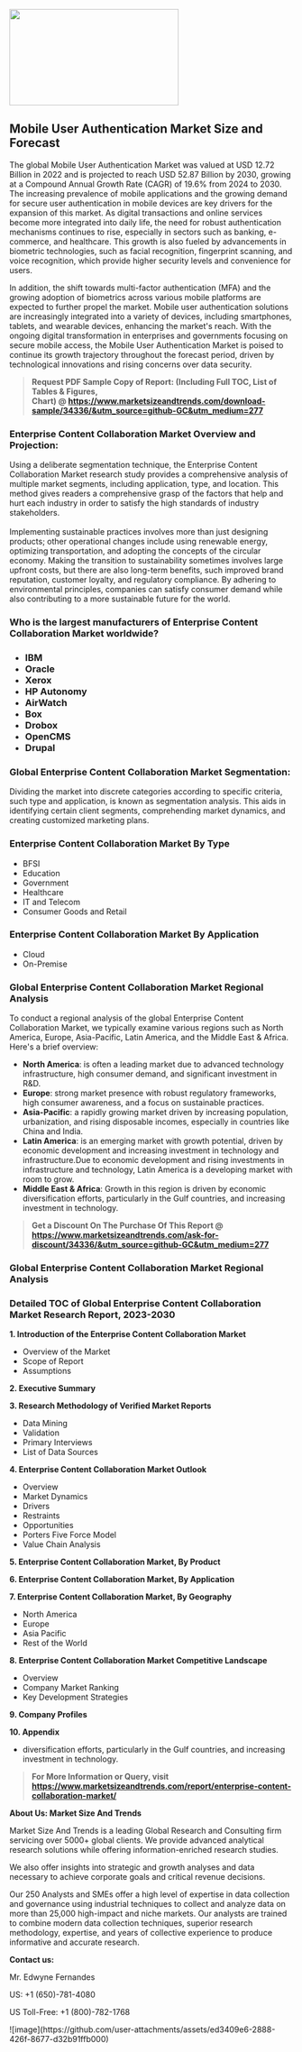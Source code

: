 <p><img class="alignnone size-medium wp-image-20088" src="https://ffe5etoiles.com/wp-content/uploads/2024/12/MST1-300x171.png" alt="" width="300" height="171" /></p><h2>Mobile User Authentication Market Size and Forecast</h2><p>The global Mobile User Authentication Market was valued at USD 12.72 Billion in 2022 and is projected to reach USD 52.87 Billion by 2030, growing at a Compound Annual Growth Rate (CAGR) of 19.6% from 2024 to 2030. The increasing prevalence of mobile applications and the growing demand for secure user authentication in mobile devices are key drivers for the expansion of this market. As digital transactions and online services become more integrated into daily life, the need for robust authentication mechanisms continues to rise, especially in sectors such as banking, e-commerce, and healthcare. This growth is also fueled by advancements in biometric technologies, such as facial recognition, fingerprint scanning, and voice recognition, which provide higher security levels and convenience for users.</p><p>In addition, the shift towards multi-factor authentication (MFA) and the growing adoption of biometrics across various mobile platforms are expected to further propel the market. Mobile user authentication solutions are increasingly integrated into a variety of devices, including smartphones, tablets, and wearable devices, enhancing the market's reach. With the ongoing digital transformation in enterprises and governments focusing on secure mobile access, the Mobile User Authentication Market is poised to continue its growth trajectory throughout the forecast period, driven by technological innovations and rising concerns over data security.</p></p><blockquote id="" class=""><strong>Request PDF Sample Copy of Report: (Including Full TOC, List of Tables &amp; Figures, Chart)&nbsp;@&nbsp;<strong><a href="https://www.marketsizeandtrends.com/download-sample/34336/&utm_source=github-GC&utm_medium=277" target="_blank">https://www.marketsizeandtrends.com/download-sample/34336/&utm_source=github-GC&utm_medium=277</a></strong></strong></blockquote><h3 id="" class="">Enterprise Content Collaboration Market&nbsp;Overview and Projection:</h3><p id="" class="">Using a deliberate segmentation technique, the Enterprise Content Collaboration Market research study provides a comprehensive analysis of multiple market segments, including application, type, and location. This method gives readers a comprehensive grasp of the factors that help and hurt each industry in order to satisfy the high standards of industry stakeholders. <br /> <br />Implementing sustainable practices involves more than just designing products; other operational changes include using renewable energy, optimizing transportation, and adopting the concepts of the circular economy. Making the transition to sustainability sometimes involves large upfront costs, but there are also long-term benefits, such improved brand reputation, customer loyalty, and regulatory compliance. By adhering to environmental principles, companies can satisfy consumer demand while also contributing to a more sustainable future for the world.</p><h3 id="" class="">Who is the largest manufacturers of&nbsp;Enterprise Content Collaboration Market worldwide?</h3><h3 class=""><p><ul><li>IBM </li><li> Oracle </li><li> Xerox </li><li> HP Autonomy </li><li> AirWatch </li><li> Box </li><li> Drobox </li><li> OpenCMS </li><li> Drupal</li></ul></p></h3><h3 id="" class="">Global&nbsp;Enterprise Content Collaboration Market Segmentation:</h3><p id="" class="">Dividing the market into discrete categories according to specific criteria, such type and application, is known as segmentation analysis. This aids in identifying certain client segments, comprehending market dynamics, and creating customized marketing plans.</p><h3 id="" class="">Enterprise Content Collaboration Market&nbsp;By Type</h3><p><p><ul><li>BFSI </li><li> Education </li><li> Government </li><li> Healthcare </li><li> IT and Telecom </li><li> Consumer Goods and Retail</p></li></ul></p></p><h3 id="" class="">Enterprise Content Collaboration Market&nbsp;By Application</h3><p class=""><p><ul><li>Cloud </li><li> On-Premise</li></ul></p></p><h3 id="" class="">Global Enterprise Content Collaboration Market Regional Analysis</h3><p id="" class="">To conduct a regional analysis of the global Enterprise Content Collaboration Market, we typically examine various regions such as North America, Europe, Asia-Pacific, Latin America, and the Middle East &amp; Africa. Here's a brief overview:</p><ul><li><strong>North America</strong>: is often a leading market due to advanced technology infrastructure, high consumer demand, and significant investment in R&amp;D.</li><li><strong>Europe</strong>: strong market presence with robust regulatory frameworks, high consumer awareness, and a focus on sustainable practices.</li><li><strong>Asia-Pacific</strong>: a rapidly growing market driven by increasing population, urbanization, and rising disposable incomes, especially in countries like China and India.</li><li><strong>Latin America</strong>: is an emerging market with growth potential, driven by economic development and increasing investment in technology and infrastructure.Due to economic development and rising investments in infrastructure and technology, Latin America is a developing market with room to grow.</li><li><strong>Middle East &amp; Africa</strong>: Growth in this region is driven by economic diversification efforts, particularly in the Gulf countries, and increasing investment in technology.</li></ul><blockquote id="" class=""><strong>Get a Discount On The Purchase Of This Report @ <strong><a href="https://www.marketsizeandtrends.com/ask-for-discount/34336/&utm_source=github-GC&utm_medium=277" target="_blank">https://www.marketsizeandtrends.com/ask-for-discount/34336/&utm_source=github-GC&utm_medium=277</a></strong></strong></blockquote><h3 id="" class="">Global Enterprise Content Collaboration Market Regional Analysis</h3><h3 id="" class="">Detailed TOC of Global Enterprise Content Collaboration Market Research Report, 2023-2030</h3><p id="" class=""><strong>1. Introduction of the Enterprise Content Collaboration Market</strong></p><ul><li>Overview of the Market</li><li>Scope of Report</li><li>Assumptions</li></ul><p id="" class=""><strong>2. Executive Summary</strong></p><p id="" class=""><strong>3. Research Methodology of Verified Market Reports</strong></p><ul><li>Data Mining</li><li>Validation</li><li>Primary Interviews</li><li>List of Data Sources</li></ul><p id="" class=""><strong>4. Enterprise Content Collaboration Market Outlook</strong></p><ul><li>Overview</li><li>Market Dynamics</li><li>Drivers</li><li>Restraints</li><li>Opportunities</li><li>Porters Five Force Model</li><li>Value Chain Analysis</li></ul><p id="" class=""><strong>5. Enterprise Content Collaboration Market, By Product</strong></p><p id="" class=""><strong>6. Enterprise Content Collaboration Market, By Application</strong></p><p id="" class=""><strong>7. Enterprise Content Collaboration Market, By Geography</strong></p><ul><li>North America</li><li>Europe</li><li>Asia Pacific</li><li>Rest of the World</li></ul><p id="" class=""><strong>8. Enterprise Content Collaboration Market Competitive Landscape</strong></p><ul><li>Overview</li><li>Company Market Ranking</li><li>Key Development Strategies</li></ul><p id="" class=""><strong>9. Company Profiles</strong></p><p id="" class=""><strong>10. Appendix</strong></p><ul><li>diversification efforts, particularly in the Gulf countries, and increasing investment in technology.</li></ul><blockquote id="" class=""><strong>For More Information or Query, visit <strong><strong><a href="https://www.marketsizeandtrends.com/report/enterprise-content-collaboration-market/" target="_blank">https://www.marketsizeandtrends.com/report/enterprise-content-collaboration-market/</a></strong></strong></strong></blockquote><p id="" class=""><strong>About Us: Market Size And Trends</strong></p><p id="" class="">Market Size And Trends is a leading Global Research and Consulting firm servicing over 5000+ global clients. We provide advanced analytical research solutions while offering information-enriched research studies.</p><p id="" class="">We also offer insights into strategic and growth analyses and data necessary to achieve corporate goals and critical revenue decisions.</p><p id="" class="">Our 250 Analysts and SMEs offer a high level of expertise in data collection and governance using industrial techniques to collect and analyze data on more than 25,000 high-impact and niche markets. Our analysts are trained to combine modern data collection techniques, superior research methodology, expertise, and years of collective experience to produce informative and accurate research.</p><p id="" class=""><strong>Contact us:</strong></p><p id="" class="">Mr. Edwyne Fernandes</p><p id="" class="">US: +1 (650)-781-4080</p><p id="" class="">US Toll-Free: +1 (800)-782-1768</p>
![image](https://github.com/user-attachments/assets/ed3409e6-2888-426f-8677-d32b91ffb000)
